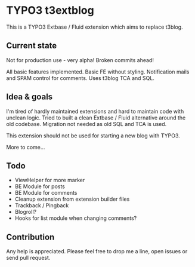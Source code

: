 TYPO3 t3extblog
===============

This is a TYPO3 Extbase / Fluid extension which aims to replace t3blog.


Current state
------------
Not for production use - very alpha! Broken commits ahead!

All basic features implemented. Basic FE without styling. 
Notification mails and SPAM control for comments.
Uses t3blog TCA and SQL.



Idea & goals
------------
I'm tired of hardly maintained extensions and hard to maintain code with unclean logic.
Tried to built a clean Extbase / Fluid alternative around the old codebase.
Migration not needed as old SQL and TCA is used.

This extension should not be used for starting a new blog with TYPO3.

More to come...


Todo
------------

* ViewHelper for more marker
* BE Module for posts
* BE Module for comments
* Cleanup extension from extension builder files
* Trackback / Pingback
* Blogroll?
* Hooks for list module when changing comments?



Contribution
------------

Any help is appreciated. Please feel free to drop me a line, open issues or send pull request.